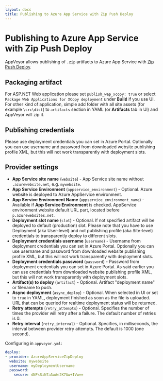 ```yaml
---
layout: docs
title: Publishing to Azure App Service with Zip Push Deploy
---
```


# Publishing to Azure App Service with Zip Push Deploy

AppVeyor allows publishing of `.zip` artifacts to Azure App Service with [Zip Push Deploy](https://blogs.msdn.microsoft.com/appserviceteam/2017/10/16/zip-push-deployment-for-web-apps-functions-and-webjobs/).

## Packaging artifact

For ASP.NET Web application please set `publish_wap_xcopy: true` or select `Package Web Applications for XCopy deployment` under **Build** if you use UI.
For other kind of application, simple add folder with all site assets (for example `\src\dist`) to `artifacts` section in YAML (or **Artifacts** tab in UI) and AppVeyor will zip it.

## Publishing credentials

Please use deployment credentials you can set in Azure Portal. Optionally you can use username and password from downloaded website publishing profile XML, but this will not work transparently with deployment slots.

## Provider settings

* **App Service site name** (`website`) - App Service site name without `.azurewebsite.net`, e.g. `mywebsite`.
* **App Service Environment** (`appservice_environment`) - Optional. Azure website is deployed to Azure AppService environment.
* **App Service Environment Name** (`appservice_environment_name`) - Available if **App Service Environment** is checked. AppService environment website default URL part, located before `p.azurewebsites.net`.
* **Deployment slot name** (`slot`) - Optional. If not specified artifact will be deployed to default (production) slot. Please note that you have to use Deployment (aka User-level) and not publishing profile (aka Site-level) credentials to transparently deploy to different slots.
* **Deployment credentials username** (`username`) - Username from deployment credentials you can set in Azure Portal. Optionally you can use username and password from downloaded website publishing profile XML, but this will not work transparently with deployment slots.
* **Deployment credentials password** (`password`) - Password from deployment credentials you can set in Azure Portal. As said earlier you can use credentials from downloaded website publishing profile XML, but this will not work transparently with deployment slots.
* **Artifact(s) to deploy** (`artifact`) - Optional. Artifact "deployment name" or filename to push.
* **Async deployment** (`async_deploy`) - Optional. When selected in UI or set to `true` in YAML, deployment finished as soon as the file is uploaded. URL that can be queried for realtime deployment status will be returned.
* **Retry attempts** (`retry_attempts`) - Optional. Specifies the number of times the provider will retry after a failure. The default number of retries is 0.
* **Retry interval** (`retry_interval`) - Optional. Specifies, in milliseconds, the interval between provider retry attempts. The default is 1000 (one second).

Configuring in `appveyor.yml`:

```yaml
deploy:
- provider: AzureAppServiceZipDeploy
  website: mywebsite
  username: myDeploymentUsername
  password:
    secure: dNPsSiN7aAwAe2K7Aw+IVw==
```
